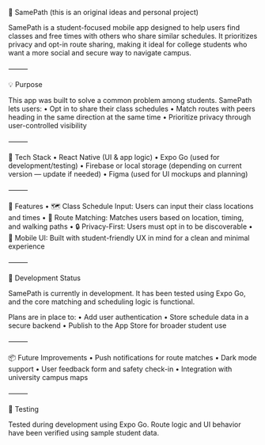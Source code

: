 📍 SamePath (this is an original ideas and personal project)

SamePath is a student-focused mobile app designed to help users find classes and free times with others who share similar schedules. It prioritizes privacy and opt-in route sharing, making it ideal for college students who want a more social and secure way to navigate campus.

⸻

💡 Purpose

This app was built to solve a common problem among students. SamePath lets users:
	•	Opt in to share their class schedules
	•	Match routes with peers heading in the same direction at the same time
	•	Prioritize privacy through user-controlled visibility

⸻

🔨 Tech Stack
	•	React Native (UI & app logic)
	•	Expo Go (used for development/testing)
	•	Firebase or local storage (depending on current version — update if needed)
	•	Figma (used for UI mockups and planning)

⸻

📱 Features
	•	🗺️ Class Schedule Input: Users can input their class locations and times
	•	🤝 Route Matching: Matches users based on location, timing, and walking paths
	•	🔒 Privacy-First: Users must opt in to be discoverable
	•	📱 Mobile UI: Built with student-friendly UX in mind for a clean and minimal experience

⸻

🚧 Development Status

SamePath is currently in development. It has been tested using Expo Go, and the core matching and scheduling logic is functional.

Plans are in place to:
	•	Add user authentication
	•	Store schedule data in a secure backend
	•	Publish to the App Store for broader student use

⸻

📦 Future Improvements
	•	Push notifications for route matches
	•	Dark mode support
	•	User feedback form and safety check-in
	•	Integration with university campus maps

⸻

🧪 Testing

Tested during development using Expo Go. Route logic and UI behavior have been verified using sample student data.
